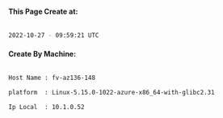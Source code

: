 
   
#### This Page Create at:

```bash

2022-10-27 - 09:59:21 UTC

```

#### Create By Machine:

```bash

Host Name : fv-az136-148

platform  : Linux-5.15.0-1022-azure-x86_64-with-glibc2.31

Ip Local  : 10.1.0.52

```

